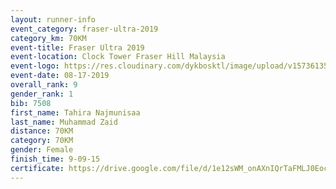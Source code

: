```yaml
---
layout: runner-info 
event_category: fraser-ultra-2019 
category_km: 70KM 
event-title: Fraser Ultra 2019 
event-location: Clock Tower Fraser Hill Malaysia 
event-logo: https://res.cloudinary.com/dykbosktl/image/upload/v1573613535/Logo/logo_mfst7w.jpg
event-date: 08-17-2019 
overall_rank: 9
gender_rank: 1
bib: 7508
first_name: Tahira Najmunisaa
last_name: Muhammad Zaid
distance: 70KM
category: 70KM
gender: Female
finish_time: 9-09-15
certificate: https://drive.google.com/file/d/1e12sWM_onAXnIQrTaFMLJ0EocsFP-3fB/view?usp=sharing
---
```

